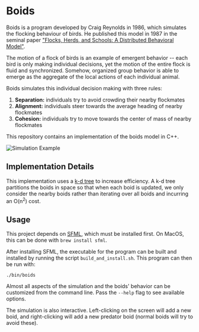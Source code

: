 [1]: https://team.inria.fr/imagine/files/2014/10/flocks-hers-and-schools.pdf
[2]: https://www.sfml-dev.org

# Boids

Boids is a program developed by Craig Reynolds in 1986, which simulates the flocking behaviour of birds. He published
this model in 1987 in the seminal paper ["Flocks, Herds, and Schools: A Distributed Behavioral Model"][1].

The motion of a flock of birds is an example of emergent behavior -- each bird is only making individual
decisions, yet the motion of the entire flock is fluid and synchronized. Somehow, organized group behavior is able
to emerge as the aggregate of the local actions of each individual animal.

Boids simulates this individual decision making with three rules:

 1. **Separation:** individuals try to avoid crowding their nearby flockmates
 2. **Alignment:** individuals steer towards the average heading of nearby flockmates
 3. **Cohesion:** individuals try to move towards the center of mass of nearby flockmates
 
This repository contains an implementation of the boids model in C++.

![Simulation Example](assets/simulation_example.png)

## Implementation Details

This implementation uses a [k-d tree](https://en.wikipedia.org/wiki/K-d_tree) to increase efficiency. A k-d tree
partitions the boids in space so that when each boid is updated, we only consider the nearby boids rather than
iterating over all boids and incurring an O(n<sup>2</sup>) cost.

## Usage

This project depends on [SFML][2], which must be installed first. On MacOS, this can be done with `brew install sfml`.

After installing SFML, the executable for the program can be built and installed by running the script
`build_and_install.sh`. This program can then be run with:
```shell script
./bin/boids
```

Almost all aspects of the simulation and the boids' behavior can be customized from the command line. Pass the 
`--help` flag to see available options.

The simulation is also interactive. Left-clicking on the screen will add a new boid, and right-clicking will add a new
predator boid (normal boids will try to avoid these).
